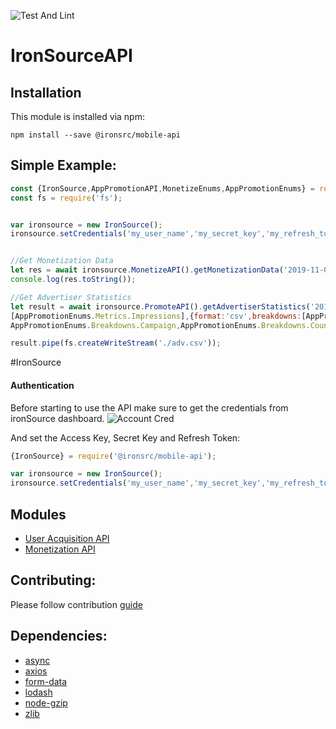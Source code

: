 
<a name="readmemd"></a>
![Test And Lint](https://github.com/ironSource/mobile-api-lib-js/actions/workflows/main.yml/badge.svg)
# IronSourceAPI

## Installation

This module is installed via npm:

```
npm install --save @ironsrc/mobile-api
```

## Simple Example:
```js
const {IronSource,AppPromotionAPI,MonetizeEnums,AppPromotionEnums} = require('@ironsrc/mobile-api');
const fs = require('fs');


var ironsource = new IronSource();
ironsource.setCredentials('my_user_name','my_secret_key','my_refresh_token');


//Get Monetization Data
let res = await ironsource.MonetizeAPI().getMonetizationData('2019-11-07','2019-11-20',{adUnit:MonetizeEnums.AdUnits.RewardedVideo,metrics:[MonetizeEnums.Metrics.impressions,MonetizeEnums.Metrics.revenue],breakdowns:[MonetizeEnums.Breakdowns.Date]});
console.log(res.toString());

//Get Advertiser Statistics
let result = await ironsource.PromoteAPI().getAdvertiserStatistics('2019-11-11','2019-12-11',
[AppPromotionEnums.Metrics.Impressions],{format:'csv',breakdowns:[AppPromotionEnums.Breakdowns.Day,
AppPromotionEnums.Breakdowns.Campaign,AppPromotionEnums.Breakdowns.Country,AppPromotionEnums.Breakdowns.Title]});

result.pipe(fs.createWriteStream('./adv.csv'));


```

#IronSource
####  Authentication
Before starting to use the API make sure to get the credentials from ironSource dashboard.
![Account Cred](https://developers.ironsrc.com/wp-content/uploads/2019/01/1-1.png)

And set the Access Key, Secret Key and Refresh Token: 
```js
{IronSource} = require('@ironsrc/mobile-api');

var ironsource = new IronSource();
ironsource.setCredentials('my_user_name','my_secret_key','my_refresh_token');
```

## Modules

* [User Acquisition API](/docs/PromoteAPI.md)
* [Monetization API](/docs/MonetizeAPI.md)


## Contributing:
Please follow contribution [guide](/CONTRIBUTING.md)

## Dependencies:
* [async](https://github.com/caolan/async)
* [axios](https://github.com/axios/axios)
* [form-data](https://github.com/form-data/form-data)
* [lodash](https://github.com/lodash/lodash)
* [node-gzip](https://github.com/Rebsos/node-gzip)
* [zlib](https://github.com/kkaefer/node-zlib)